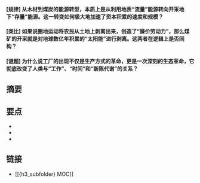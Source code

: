#### [规律] 从木材到煤炭的能源转型，本质上是从利用地表“流量”能源转向开采地下“存量”能源。这一转变如何极大地加速了资本积累的速度和规模？


#### [类比] 如果说圈地运动将农民从土地上剥离出来，创造了“廉价劳动力”，那么煤矿的开采就是对地球数亿年积累的“太阳能”进行剥离。这两者在逻辑上是否同构？


#### [谜题] 为什么说工厂的出现不仅是生产方式的革命，更是一次深刻的生态革命，它彻底改变了人类与“工作”、“时间”和“新陈代谢”的关系？


## 摘要


## 要点

- 
- 
- 

## 链接

- [[{h3_subfolder} MOC]]
